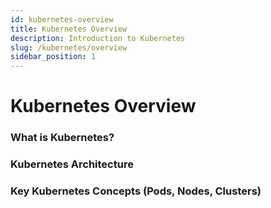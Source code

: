 ```yaml
---
id: kubernetes-overview
title: Kubernetes Overview
description: Introduction to Kubernetes
slug: /kubernetes/overview
sidebar_position: 1
---
```


# Kubernetes Overview

### What is Kubernetes?

### Kubernetes Architecture

### Key Kubernetes Concepts (Pods, Nodes, Clusters)
